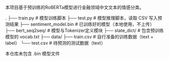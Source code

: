 本项目基于预训练的RoBERTa模型进行金融领域中文文本的情感分类。

. ├── train.py # 模型训练脚本
  ├── test.py # 模型推理脚本，读取 CSV 写入预测结果
  ├── sentiment_model.bin # 已训练好的模型（本地使用，不上传）
  ├── bert_seq2seq/ # 模型与Tokenizer定义模块
  ├── state_dict/ # 包含预训练模型的 vocab.txt
  ├── data/ 
	├── train.csv # 自行准备的训练数据（text + label） 
	└── test.csv # 待预测的测试数据（text）

本仓库未包含 .bin 模型文件
